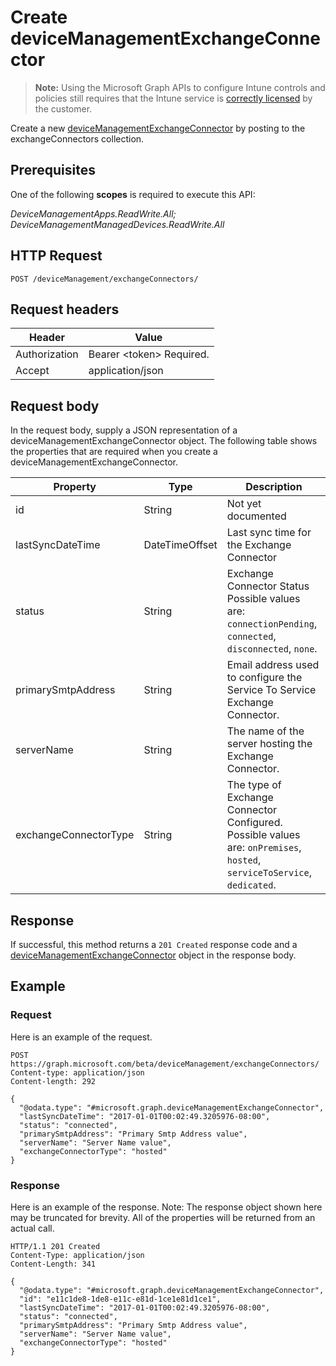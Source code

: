 ﻿# Create deviceManagementExchangeConnector

> **Note:** Using the Microsoft Graph APIs to configure Intune controls and policies still requires that the Intune service is [correctly licensed](https://go.microsoft.com/fwlink/?linkid=839381) by the customer.

Create a new [deviceManagementExchangeConnector](../resources/intune_onboarding_devicemanagementexchangeconnector.md) by posting to the exchangeConnectors collection.
## Prerequisites
One of the following **scopes** is required to execute this API:

*DeviceManagementApps.ReadWrite.All; DeviceManagementManagedDevices.ReadWrite.All*
## HTTP Request
<!-- {
  "blockType": "ignored"
}
-->
```http
POST /deviceManagement/exchangeConnectors/
```

## Request headers
|Header|Value|
|---|---|
|Authorization|Bearer &lt;token&gt; Required.|
|Accept|application/json|

## Request body
In the request body, supply a JSON representation of a deviceManagementExchangeConnector object.
The following table shows the properties that are required when you create a deviceManagementExchangeConnector.

|Property|Type|Description|
|---|---|---|
|id|String|Not yet documented|
|lastSyncDateTime|DateTimeOffset|Last sync time for the Exchange Connector|
|status|String|Exchange Connector Status Possible values are: `connectionPending`, `connected`, `disconnected`, `none`.|
|primarySmtpAddress|String|Email address used to configure the Service To Service Exchange Connector.|
|serverName|String|The name of the server hosting the Exchange Connector.|
|exchangeConnectorType|String|The type of Exchange Connector Configured. Possible values are: `onPremises`, `hosted`, `serviceToService`, `dedicated`.|



## Response
If successful, this method returns a `201 Created` response code and a [deviceManagementExchangeConnector](../resources/intune_onboarding_devicemanagementexchangeconnector.md) object in the response body.

## Example
### Request
Here is an example of the request.
```http
POST https://graph.microsoft.com/beta/deviceManagement/exchangeConnectors/
Content-type: application/json
Content-length: 292

{
  "@odata.type": "#microsoft.graph.deviceManagementExchangeConnector",
  "lastSyncDateTime": "2017-01-01T00:02:49.3205976-08:00",
  "status": "connected",
  "primarySmtpAddress": "Primary Smtp Address value",
  "serverName": "Server Name value",
  "exchangeConnectorType": "hosted"
}
```

### Response
Here is an example of the response. Note: The response object shown here may be truncated for brevity. All of the properties will be returned from an actual call.
```http
HTTP/1.1 201 Created
Content-Type: application/json
Content-Length: 341

{
  "@odata.type": "#microsoft.graph.deviceManagementExchangeConnector",
  "id": "e11c1de8-1de8-e11c-e81d-1ce1e81d1ce1",
  "lastSyncDateTime": "2017-01-01T00:02:49.3205976-08:00",
  "status": "connected",
  "primarySmtpAddress": "Primary Smtp Address value",
  "serverName": "Server Name value",
  "exchangeConnectorType": "hosted"
}
```



